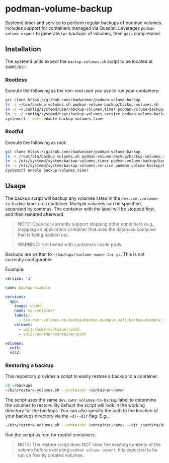 # podman-volume-backup

Systemd timer and service to perform regular backups of podman volumes.
Includes support for containers managed via Quadlet.
Leverages `podman volume export` to generate `tar` backups of volumes, then `gzip` compressed.

## Installation

The systemd units expect the `backup-volumes.sh` script to be located at `$HOME/bin`.

### Rootless

Execute the following as the non-root user you use to run your containers:

```bash
git clone https://github.com/chadweimer/podman-volume-backup
ls -s ~/bin/backup-volumes.sh podman-volume-backup/backup-volumes.sh
ln -s ~/.config/systemd/user/backup-volumes.timer podman-volume-backup/backup-volumes.timer
ln -s ~/.config/systemd/user/backup-volumes.service podman-volume-backup/backup-volumes.sevice
systemctl --user enable backup-volumes.timer
```

### Rootful

Execute the following as root:

```bash
git clone https://github.com/chadweimer/podman-volume-backup
ls -s /root/bin/backup-volumes.sh podman-volume-backup/backup-volumes.sh
ln -s /etc/systemd/system/backup-volumes.timer podman-volume-backup/backup-volumes.timer
ln -s /etc/systemd/system/backup-volumes.service podman-volume-backup/backup-volumes.sevice
systemctl enable backup-volumes.timer
```

## Usage

The backup script will backup any volumes listed in the `dev.cwmr.volumes-to-backup` label on a container. Multiple volumes can be specified, separated by commas.
The container with the label will be stopped first, and then restared afterward.

> NOTE: Does not currently support stopping other containers (e.g., stopping an application container that uses the database container that is being backed up).

> WARNING: Not tested with containers inside pods.

Backups are written to `~/backups/<volume-name>.tar.gz`. This is not currently configurable.

Example:
```yaml
version: '3'

name: backup-example

services:
  app:
    image: ubuntu
    name: my-container
    labels:
      - dev.cwmr.volumes-to-backup=backup-example_vol1,backup-example_vol2
    volumes:
      - vol1:/some/container/path
      - vol2:/another/container/path

volumes:
  vol1:
  vol2:
```

### Restoring a backup

This repository provides a script to easily restore a backup to a container.

```bash
cd ~/backups
~/bin/restore-volumes.sh --container <container-name>
```

The script uses the same `dev.cwmr.volumes-to-backup` label to determine the volumes to restore.
By default the script will look in the working directory for the backups.
You can also specify the path to the location of your backups directory via the `-d|--dir` flag. E.g.,,

```bash
~/bin/restore-volumes.sh --container <container-name> --dir /path/to/backups/dir
```

Run the script as root for rootful containers.

> NOTE: The restore script does NOT clear the existing contents of the volume before executing `podman volume import`. It is expected to be run on freshly created volumes.
